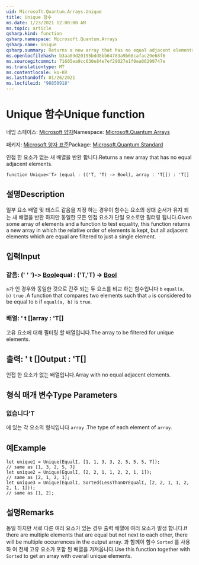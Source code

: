 ```yaml
---
uid: Microsoft.Quantum.Arrays.Unique
title: Unique 함수
ms.date: 1/23/2021 12:00:00 AM
ms.topic: article
qsharp.kind: function
qsharp.namespace: Microsoft.Quantum.Arrays
qsharp.name: Unique
qsharp.summary: Returns a new array that has no equal adjacent elements.
ms.openlocfilehash: b3aa03d20195bdd8bb64783a9b68cafac29e68f6
ms.sourcegitcommit: 71605ea9cc630e84e7ef29027e1f0ea06299747e
ms.translationtype: MT
ms.contentlocale: ko-KR
ms.lasthandoff: 01/26/2021
ms.locfileid: "98850918"
---
```

# <a name="unique-function"></a><span data-ttu-id="71131-102">Unique 함수</span><span class="sxs-lookup"><span data-stu-id="71131-102">Unique function</span></span>

<span data-ttu-id="71131-103">네임 스페이스: [Microsoft 양자](xref:Microsoft.Quantum.Arrays)</span><span class="sxs-lookup"><span data-stu-id="71131-103">Namespace: [Microsoft.Quantum.Arrays](xref:Microsoft.Quantum.Arrays)</span></span>

<span data-ttu-id="71131-104">패키지: [Microsoft 양자 표준](https://nuget.org/packages/Microsoft.Quantum.Standard)</span><span class="sxs-lookup"><span data-stu-id="71131-104">Package: [Microsoft.Quantum.Standard](https://nuget.org/packages/Microsoft.Quantum.Standard)</span></span>


<span data-ttu-id="71131-105">인접 한 요소가 없는 새 배열을 반환 합니다.</span><span class="sxs-lookup"><span data-stu-id="71131-105">Returns a new array that has no equal adjacent elements.</span></span>

```qsharp
function Unique<'T> (equal : (('T, 'T) -> Bool), array : 'T[]) : 'T[]
```


## <a name="description"></a><span data-ttu-id="71131-106">설명</span><span class="sxs-lookup"><span data-stu-id="71131-106">Description</span></span>

<span data-ttu-id="71131-107">일부 요소 배열 및 테스트 같음을 지정 하는 경우이 함수는 요소의 상대 순서가 유지 되는 새 배열을 반환 하지만 동일한 모든 인접 요소가 단일 요소로만 필터링 됩니다.</span><span class="sxs-lookup"><span data-stu-id="71131-107">Given some array of elements and a function to test equality, this function returns a new array in which the relative order of elements is kept, but all adjacent elements which are equal are filtered to just a single element.</span></span>

## <a name="input"></a><span data-ttu-id="71131-108">입력</span><span class="sxs-lookup"><span data-stu-id="71131-108">Input</span></span>

### <a name="equal--tt---bool"></a><span data-ttu-id="71131-109">같음: (' ' ')-> [Bool](xref:microsoft.quantum.lang-ref.bool)</span><span class="sxs-lookup"><span data-stu-id="71131-109">equal : ('T,'T) -> [Bool](xref:microsoft.quantum.lang-ref.bool)</span></span>

<span data-ttu-id="71131-110">`a`가 인 경우와 동일한 것으로 간주 되는 두 요소를 비교 하는 함수입니다 `b` `equal(a, b)` `true` .</span><span class="sxs-lookup"><span data-stu-id="71131-110">A function that compares two elements such that `a` is considered to be equal to `b` if `equal(a, b)` is `true`.</span></span>


### <a name="array--t"></a><span data-ttu-id="71131-111">배열: ' t []</span><span class="sxs-lookup"><span data-stu-id="71131-111">array : 'T[]</span></span>

<span data-ttu-id="71131-112">고유 요소에 대해 필터링 할 배열입니다.</span><span class="sxs-lookup"><span data-stu-id="71131-112">The array to be filtered for unique elements.</span></span>



## <a name="output--t"></a><span data-ttu-id="71131-113">출력: ' t []</span><span class="sxs-lookup"><span data-stu-id="71131-113">Output : 'T[]</span></span>

<span data-ttu-id="71131-114">인접 한 요소가 없는 배열입니다.</span><span class="sxs-lookup"><span data-stu-id="71131-114">Array with no equal adjacent elements.</span></span>

## <a name="type-parameters"></a><span data-ttu-id="71131-115">형식 매개 변수</span><span class="sxs-lookup"><span data-stu-id="71131-115">Type Parameters</span></span>

### <a name="t"></a><span data-ttu-id="71131-116">없습니다</span><span class="sxs-lookup"><span data-stu-id="71131-116">'T</span></span>

<span data-ttu-id="71131-117">에 있는 각 요소의 형식입니다 `array` .</span><span class="sxs-lookup"><span data-stu-id="71131-117">The type of each element of `array`.</span></span>

## <a name="example"></a><span data-ttu-id="71131-118">예</span><span class="sxs-lookup"><span data-stu-id="71131-118">Example</span></span>

```qsharp
let unique1 = Unique(EqualI, [1, 1, 3, 3, 2, 5, 5, 5, 7]);
// same as [1, 3, 2, 5, 7]
let unique2 = Unique(EqualI, [2, 2, 1, 1, 2, 2, 1, 1]);
// same as [2, 1, 2, 1];
let unique3 = Unique(EqualI, Sorted(LessThanOrEqualI, [2, 2, 1, 1, 2, 2, 1, 1]));
// same as [1, 2];
```

## <a name="remarks"></a><span data-ttu-id="71131-119">설명</span><span class="sxs-lookup"><span data-stu-id="71131-119">Remarks</span></span>

<span data-ttu-id="71131-120">동일 하지만 서로 다른 여러 요소가 있는 경우 출력 배열에 여러 요소가 발생 합니다.</span><span class="sxs-lookup"><span data-stu-id="71131-120">If there are multiple elements that are equal but not next to each other, there will be multiple occurrences in the output array.</span></span>  <span data-ttu-id="71131-121">과 함께이 함수 `Sorted` 를 사용 하 여 전체 고유 요소가 포함 된 배열을 가져옵니다.</span><span class="sxs-lookup"><span data-stu-id="71131-121">Use this function together with `Sorted` to get an array with overall unique elements.</span></span>